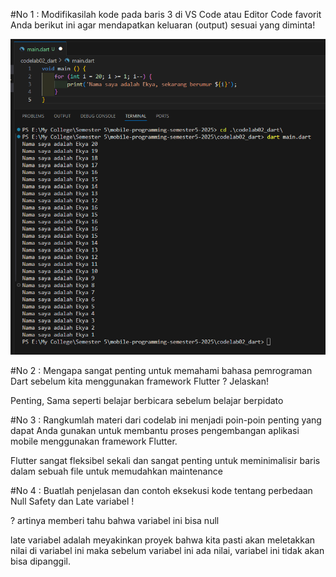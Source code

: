 #No 1 : Modifikasilah kode pada baris 3 di VS Code atau Editor Code favorit Anda berikut ini agar mendapatkan keluaran (output) sesuai yang diminta!

![soal_1](img/soal_1.png)

#No 2 : Mengapa sangat penting untuk memahami bahasa pemrograman Dart sebelum kita menggunakan framework Flutter ? Jelaskan!

Penting, Sama seperti belajar berbicara sebelum belajar berpidato

#No 3 : Rangkumlah materi dari codelab ini menjadi poin-poin penting yang dapat Anda gunakan untuk membantu proses pengembangan aplikasi mobile menggunakan framework Flutter.

Flutter sangat fleksibel sekali dan sangat penting untuk meminimalisir baris dalam sebuah file untuk memudahkan maintenance

#No 4 : Buatlah penjelasan dan contoh eksekusi kode tentang perbedaan Null Safety dan Late variabel !

? artinya memberi tahu bahwa variabel ini bisa null

late variabel adalah meyakinkan proyek bahwa kita pasti akan meletakkan nilai di variabel ini maka sebelum variabel ini ada nilai, variabel ini tidak akan bisa dipanggil.
